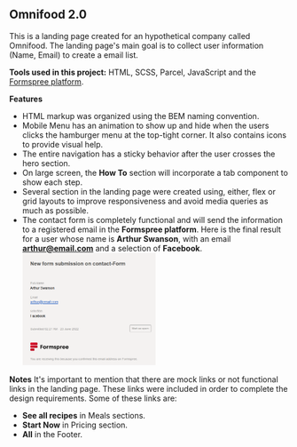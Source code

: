 ## Omnifood 2.0

This is a landing page created for an hypothetical company called Omnifood. The landing page's main goal is to collect user information (Name, Email) to create a email list.

**Tools used in this project:** HTML, SCSS, Parcel, JavaScript and the [Formspree platform](https://formspree.io/).

**Features**

- HTML markup was organized using the BEM naming convention.
- Mobile Menu has an animation to show up and hide when the users clicks the hamburger menu at the top-tight corner. It also contains icons to provide visual help.
- The entire navigation has a sticky behavior after the user crosses the hero section.
- On large screen, the **How To** section will incorporate a tab component to show each step.
- Several section in the landing page were created using, either, flex or grid layouts to improve responsiveness and avoid media queries as much as possible.
- The contact form is completely functional and will send the information to a registered email in the **Formspree platform**. Here is the final result for a user whose name is **Arthur Swanson**, with an email **arthur@email.com** and a selection of **Facebook**.
  <img src="./img/Formspree_format.png" alt="Formspree Email Format" width="50%" height="50%" />

**Notes**
It's important to mention that there are mock links or not functional links in the landing page. These links were included in order to complete the design requirements. Some of these links are:

- **See all recipes** in Meals sections.
- **Start Now** in Pricing section.
- **All** in the Footer.
